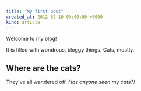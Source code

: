 ```yaml
---
title: "My first post"
created_at: 2012-02-10 09:00:00 +0000
kind: article
---
```


Welcome to my blog!

It is filled with wondrous, bloggy things. Cats, mostly.

## Where are the cats?

They've all wandered off. *Has anyone seen my cats?!*